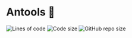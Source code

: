 # Antools 🔎

![Lines of code](https://img.shields.io/tokei/lines/github/sineylo/antools?style=for-the-badge) ![Code size](https://img.shields.io/github/languages/code-size/SineYlo/antools?style=for-the-badge) ![GitHub repo size](https://img.shields.io/github/repo-size/SineYlo/antools?style=for-the-badge)
